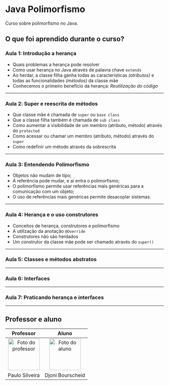 # Java Polimorfismo

Curso sobre polimorfismo no Java.

## O que foi aprendido durante o curso?

### Aula 1: Introdução a herança

- Quais problemas a herança pode resolver
- Como usar herança no Java através de palavra chave `extends`
- Ao herdar, a classe filha ganha todas as características *(atributos)* e todas as funcionalidades *(métodos)* da classe mãe
- Conhecemos o primeiro benefício da herança: *Reutilização do código*

---

### Aula 2: Super e reescrita de métodos

- Que classe mãe é chamada de `super` ou `base class`
- Que a classe filha também é chamada de `sub class`
- Como aumentar a visibilidade de um membro (atributo, método) através do `protected`
- Como acessar ou chamar um membro (atributo, método) através do `super`
- Como redefinir um método através da sobrescrita

---

### Aula 3: Entendendo Polimorfismo

- Objetos não mudam de tipo;
- A referência pode mudar, e aí entra o polimorfismo;
- O polimorfismo permite usar referências mais genéricas para a comunicação com um objeto;
- O uso de referências mais genéricas permite desacoplar sistemas.

---

### Aula 4: Herança e o uso construtores

- Conceitos de herança, construtores e polimorfismo
- A utilização da anotação `@Override`
- Construtores não são herdados
- Um construtor da classe mãe pode ser chamado através do `super()`

---

### Aula 5: Classes e métodos abstratos

---

### Aula 6: Interfaces

---

### Aula 7: Praticando herança e interfaces

---

## Professor e aluno

Professor | Aluno
:---:     | :---:
<a href="https://github.com/peas" target="_blank" rel="noopener noreferrer"><img width="100" height="100" src="https://github.com/peas.png" alt="Foto do professor" title="Foto do professor"></a> | <a href="https://github.com/djonibourscheid" target="_blank" rel="noopener noreferrer"><img width="100" height="100" src="https://github.com/djonibourscheid.png" alt="Foto do aluno" title="Foto do aluno"></a>
Paulo Silveira |Djoni Bourscheid

